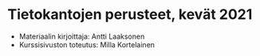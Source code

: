 # Tietokantojen perusteet, kevät 2021

* Materiaalin kirjoittaja: Antti Laaksonen
* Kurssisivuston toteutus: Milla Kortelainen
